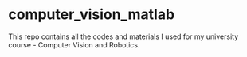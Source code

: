 # computer_vision_matlab
This repo contains all the codes and materials I used for my university course - Computer Vision and Robotics.
